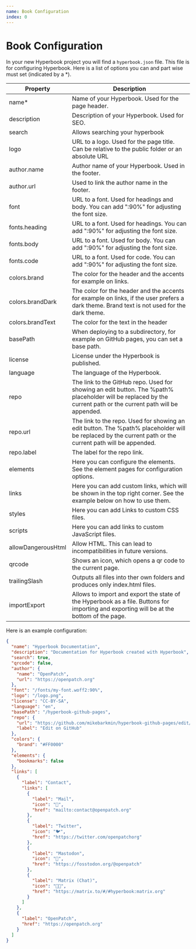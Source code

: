 ```yaml
---
name: Book Configuration
index: 0
---
```


# Book Configuration

In your new Hyperbook project you will find a `hyperbook.json` file.
This file is for configuring Hyperbook. Here is a list of options you
can and part wise must set (indicated by a \*).

| Property           | Description                                                                                                                                                     |
| ------------------ | --------------------------------------------------------------------------------------------------------------------------------------------------------------- |
| name\*             | Name of your Hyperbook. Used for the page header.                                                                                                               |
| description        | Description of your Hyperbook. Used for SEO.                                                                                                                    |
| search             | Allows searching your hyperbook                                                                                                                                 |
| logo               | URL to a logo. Used for the page title. Can be relative to the public folder or an absolute URL                                                                 |
| author.name        | Author name of your Hyperbook. Used in the footer.                                                                                                              |
| author.url         | Used to link the author name in the footer.                                                                                                                     |
| font               | URL to a font. Used for headings and body. You can add ":90%" for adjusting the font size.                                                                      |
| fonts.heading      | URL to a font. Used for headings. You can add ":90%" for adjusting the font size.                                                                               |
| fonts.body         | URL to a font. Used for body. You can add ":90%" for adjusting the font size.                                                                                   |
| fonts.code         | URL to a font. Used for code. You can add ":90%" for adjusting the font size.                                                                                   |
| colors.brand       | The color for the header and the accents for example on links.                                                                                                  |
| colors.brandDark   | The color for the header and the accents for example on links, if the user prefers a dark theme. Brand text is not used for the dark theme.                     |
| colors.brandText   | The color for the text in the header                                                                                                                            |
| basePath           | When deploying to a subdirectory, for example on GitHub pages, you can set a base path.                                                                         |
| license            | License under the Hyperbook is published.                                                                                                                       |
| language           | The language of the Hyperbook.                                                                                                                                  |
| repo               | The link to the GitHub repo. Used for showing an edit button. The %path% placeholder will be replaced by the current path or the current path will be appended. |
| repo.url           | The link to the repo. Used for showing an edit button. The %path% placeholder will be replaced by the current path or the current path will be appended.        |
| repo.label         | The label for the repo link.                                                                                                                                    |
| elements           | Here you can configure the elements. See the element pages for configuration options.                                                                           |
| links              | Here you can add custom links, which will be shown in the top right corner. See the example below on how to use them.                                           |
| styles             | Here you can add Links to custom CSS files.                                                                                                                     |
| scripts            | Here you can add links to custom JavaScript files.                                                                                                              |
| allowDangerousHtml | Allow HTML. This can lead to incompatibilities in future versions.                                                                                              |
| qrcode             | Shows an icon, which opens a qr code to the current page.                                                                                                       |
| trailingSlash      | Outputs all files into ther own folders and produces only index.html files.                                                                                     |
| importExport       | Allows to import and export the state of the Hyperbook as a file. Buttons for importing and exporting will be at the bottom of the page.                        |

Here is an example configuration:

```json
{
  "name": "Hyperbook Documentation",
  "description": "Documentation for Hyperbook created with Hyperbook",
  "search": true,
  "qrcode": false,
  "author": {
    "name": "OpenPatch",
    "url": "https://openpatch.org"
  },
  "font": "/fonts/my-font.woff2:90%",
  "logo": "/logo.png",
  "license": "CC-BY-SA",
  "language": "en",
  "basePath": "/hyperbook-github-pages",
  "repo": {
    "url": "https://github.com/mikebarkmin/hyperbook-github-pages/edit/main/%path%",
    "label": "Edit on GitHub"
  },
  "colors": {
    "brand": "#FF0000"
  },
  "elements": {
    "bookmarks": false
  },
  "links": [
    {
      "label": "Contact",
      "links": [
        {
          "label": "Mail",
          "icon": "📧",
          "href": "mailto:contact@openpatch.org"
        },
        {
          "label": "Twitter",
          "icon": "🐦",
          "href": "https://twitter.com/openpatchorg"
        },
        {
          "label": "Mastodon",
          "icon": "🐘",
          "href": "https://fosstodon.org/@openpatch"
        },
        {
          "label": "Matrix (Chat)",
          "icon": "👨‍💻",
          "href": "https://matrix.to/#/#hyperbook:matrix.org"
        }
      ]
    },
    {
      "label": "OpenPatch",
      "href": "https://openpatch.org"
    }
  ]
}
```
